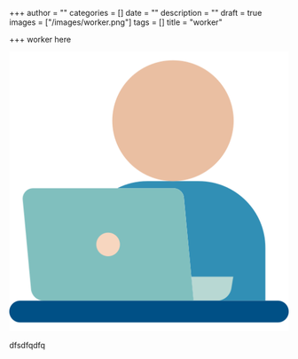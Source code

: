 +++
author = ""
categories = []
date = ""
description = ""
draft = true
images = ["/images/worker.png"]
tags = []
title = "worker"

+++
worker here

![](/images/worker.png)

dfsdfqdfq